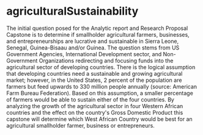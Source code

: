 # agriculturalSustainability
The initial question posed for the Analytic report and Research Proposal Capstone is to determine if smallholder agricultural farmers, businesses, and entrepreneurships are lucrative and sustainable in Sierra Leone, Senegal, Guinea-Bisaau and/or Guinea. The question stems from US Government Agencies, International Development sector, and Non-Government Organizations redirecting and focusing funds into the agricultural sector of developing countries. There is the logical assumption that developing countries need a sustainable and growing agricultural market; however, in the United States, 2 percent of the population are farmers but feed upwards to 330 million people annually (source: American Farm Bureau Federation).  Based on this assumption, a smaller percentage of farmers would be able to sustain either of the four countries. By analyzing the growth of the agricultural sector in four Western African countries and the effect on the country's Gross Domestic Product this capstone will determine which West African Country would be best for an agricultural smallholder farmer, business or entrepreneurs. 
